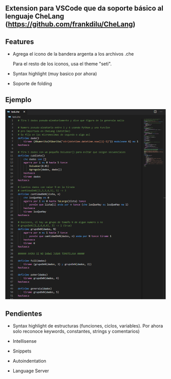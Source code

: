 ## Extension para VSCode que da soporte básico al lenguaje CheLang (https://github.com/frankdilu/CheLang)

## Features

- Agrega el icono de la bandera argenta a los archivos .che

  Para el resto de los iconos, usa el theme "seti".

- Syntax highlight (muy basico por ahora)

- Soporte de folding

## Ejemplo

![Screenshot Ejemplo](screenshots/screenshot1.png)

## Pendientes

- Syntax highlight de estructuras (funciones, ciclos, variables). Por ahora solo reconoce keywords, constantes, strings y comentarios) 

- Intellisense

- Snippets

- Autoindentation

- Language Server
